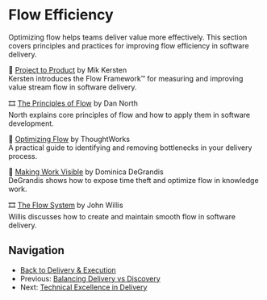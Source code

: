 # Flow Efficiency

Optimizing flow helps teams deliver value more effectively. This section covers principles and practices for improving flow efficiency in software delivery.

📘 [Project to Product](https://www.goodreads.com/book/show/40679042-project-to-product) by Mik Kersten  
Kersten introduces the Flow Framework™ for measuring and improving value stream flow in software delivery.

🎞 [The Principles of Flow](https://www.youtube.com/watch?v=KeFxXXUgMvs) by Dan North  
North explains core principles of flow and how to apply them in software development.

📄 [Optimizing Flow](https://www.thoughtworks.com/insights/blog/optimizing-flow-why-user-stories-are-not-enough) by ThoughtWorks  
A practical guide to identifying and removing bottlenecks in your delivery process.

📘 [Making Work Visible](https://www.goodreads.com/book/show/36458712-making-work-visible) by Dominica DeGrandis  
DeGrandis shows how to expose time theft and optimize flow in knowledge work.

🎞 [The Flow System](https://www.youtube.com/watch?v=ZGPQGt1vB0w) by John Willis  
Willis discusses how to create and maintain smooth flow in software delivery.

## Navigation

- [Back to Delivery & Execution](README.md)
- Previous: [Balancing Delivery vs Discovery](balancing-delivery-vs-discovery.md)
- Next: [Technical Excellence in Delivery](technical-excellence-in-delivery.md)
